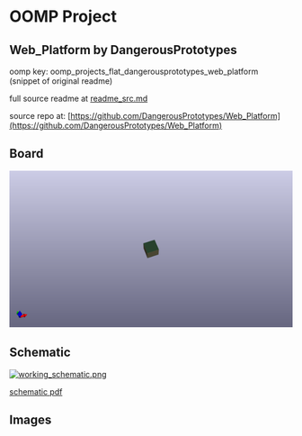 # OOMP Project  
## Web_Platform  by DangerousPrototypes  
  
oomp key: oomp_projects_flat_dangerousprototypes_web_platform  
(snippet of original readme)  
  
  
  full source readme at [readme_src.md](readme_src.md)  
  
source repo at: [https://github.com/DangerousPrototypes/Web_Platform](https://github.com/DangerousPrototypes/Web_Platform)  
## Board  
  
[![working_3d.png](working_3d_600.png)](working_3d.png)  
## Schematic  
  
[![working_schematic.png](working_schematic_600.png)](working_schematic.png)  
  
[schematic pdf](working_schematic.pdf)  
## Images  
